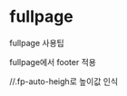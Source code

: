 # fullpage
fullpage 사용팁

fullpage에서 footer 적용
        <div class="section fp-auto-height"> //.fp-auto-heigh로 높이값 인식

